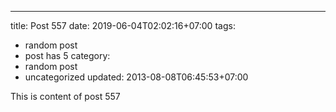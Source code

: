 ---
title: Post 557
date: 2019-06-04T02:02:16+07:00
tags:
  - random post
  - post has 5
category:
  - random post
  - uncategorized
updated: 2013-08-08T06:45:53+07:00

This is content of post 557